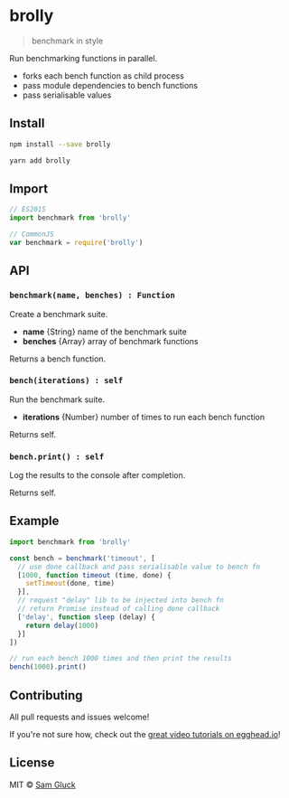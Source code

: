 # brolly

> benchmark in style

Run benchmarking functions in parallel.

- forks each bench function as child process
- pass module dependencies to bench functions
- pass serialisable values

## Install

```sh
npm install --save brolly
```

```sh
yarn add brolly
```

## Import

```js
// ES2015
import benchmark from 'brolly'
```

```js
// CommonJS
var benchmark = require('brolly')
```

## API

### `benchmark(name, benches) : Function`

Create a benchmark suite.

- __name__ {String} name of the benchmark suite
- __benches__ {Array} array of benchmark functions

Returns a bench function.

### `bench(iterations) : self`

Run the benchmark suite.

- __iterations__ {Number} number of times to run each bench function

Returns self.

### `bench.print() : self`

Log the results to the console after completion.

Returns self.

## Example

```js
import benchmark from 'brolly'

const bench = benchmark('timeout', [
  // use done callback and pass serialisable value to bench fn
  [1000, function timeout (time, done) {
    setTimeout(done, time)
  }],
  // request "delay" lib to be injected into bench fn
  // return Promise instead of calling done callback
  ['delay', function sleep (delay) {
    return delay(1000)
  }]
])

// run each bench 1000 times and then print the results
bench(1000).print()
```

## Contributing

All pull requests and issues welcome!

If you're not sure how, check out the [great video tutorials on egghead.io](http://bit.ly/2aVzthz)!

## License

MIT © [Sam Gluck](https://github.com/sdgluck)



